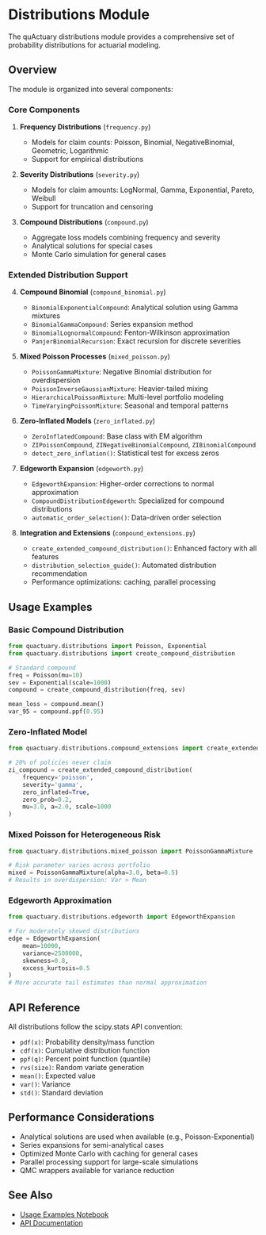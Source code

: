 # Distributions Module

The quActuary distributions module provides a comprehensive set of probability distributions for actuarial modeling.

## Overview

The module is organized into several components:

### Core Components

1. **Frequency Distributions** (`frequency.py`)
   - Models for claim counts: Poisson, Binomial, NegativeBinomial, Geometric, Logarithmic
   - Support for empirical distributions

2. **Severity Distributions** (`severity.py`)
   - Models for claim amounts: LogNormal, Gamma, Exponential, Pareto, Weibull
   - Support for truncation and censoring

3. **Compound Distributions** (`compound.py`)
   - Aggregate loss models combining frequency and severity
   - Analytical solutions for special cases
   - Monte Carlo simulation for general cases

### Extended Distribution Support

4. **Compound Binomial** (`compound_binomial.py`)
   - `BinomialExponentialCompound`: Analytical solution using Gamma mixtures
   - `BinomialGammaCompound`: Series expansion method
   - `BinomialLognormalCompound`: Fenton-Wilkinson approximation
   - `PanjerBinomialRecursion`: Exact recursion for discrete severities

5. **Mixed Poisson Processes** (`mixed_poisson.py`)
   - `PoissonGammaMixture`: Negative Binomial distribution for overdispersion
   - `PoissonInverseGaussianMixture`: Heavier-tailed mixing
   - `HierarchicalPoissonMixture`: Multi-level portfolio modeling
   - `TimeVaryingPoissonMixture`: Seasonal and temporal patterns

6. **Zero-Inflated Models** (`zero_inflated.py`)
   - `ZeroInflatedCompound`: Base class with EM algorithm
   - `ZIPoissonCompound`, `ZINegativeBinomialCompound`, `ZIBinomialCompound`
   - `detect_zero_inflation()`: Statistical test for excess zeros

7. **Edgeworth Expansion** (`edgeworth.py`)
   - `EdgeworthExpansion`: Higher-order corrections to normal approximation
   - `CompoundDistributionEdgeworth`: Specialized for compound distributions
   - `automatic_order_selection()`: Data-driven order selection

8. **Integration and Extensions** (`compound_extensions.py`)
   - `create_extended_compound_distribution()`: Enhanced factory with all features
   - `distribution_selection_guide()`: Automated distribution recommendation
   - Performance optimizations: caching, parallel processing

## Usage Examples

### Basic Compound Distribution
```python
from quactuary.distributions import Poisson, Exponential
from quactuary.distributions import create_compound_distribution

# Standard compound
freq = Poisson(mu=10)
sev = Exponential(scale=1000)
compound = create_compound_distribution(freq, sev)

mean_loss = compound.mean()
var_95 = compound.ppf(0.95)
```

### Zero-Inflated Model
```python
from quactuary.distributions.compound_extensions import create_extended_compound_distribution

# 20% of policies never claim
zi_compound = create_extended_compound_distribution(
    frequency='poisson',
    severity='gamma',
    zero_inflated=True,
    zero_prob=0.2,
    mu=3.0, a=2.0, scale=1000
)
```

### Mixed Poisson for Heterogeneous Risk
```python
from quactuary.distributions.mixed_poisson import PoissonGammaMixture

# Risk parameter varies across portfolio
mixed = PoissonGammaMixture(alpha=3.0, beta=0.5)
# Results in overdispersion: Var > Mean
```

### Edgeworth Approximation
```python
from quactuary.distributions.edgeworth import EdgeworthExpansion

# For moderately skewed distributions
edge = EdgeworthExpansion(
    mean=10000,
    variance=2500000,
    skewness=0.8,
    excess_kurtosis=0.5
)
# More accurate tail estimates than normal approximation
```

## API Reference

All distributions follow the scipy.stats API convention:

- `pdf(x)`: Probability density/mass function
- `cdf(x)`: Cumulative distribution function  
- `ppf(q)`: Percent point function (quantile)
- `rvs(size)`: Random variate generation
- `mean()`: Expected value
- `var()`: Variance
- `std()`: Standard deviation

## Performance Considerations

- Analytical solutions are used when available (e.g., Poisson-Exponential)
- Series expansions for semi-analytical cases
- Optimized Monte Carlo with caching for general cases
- Parallel processing support for large-scale simulations
- QMC wrappers available for variance reduction

## See Also

- [Usage Examples Notebook](../../usage/Extended_Distributions_Examples.ipynb)
- [API Documentation](https://quactuary.readthedocs.io)